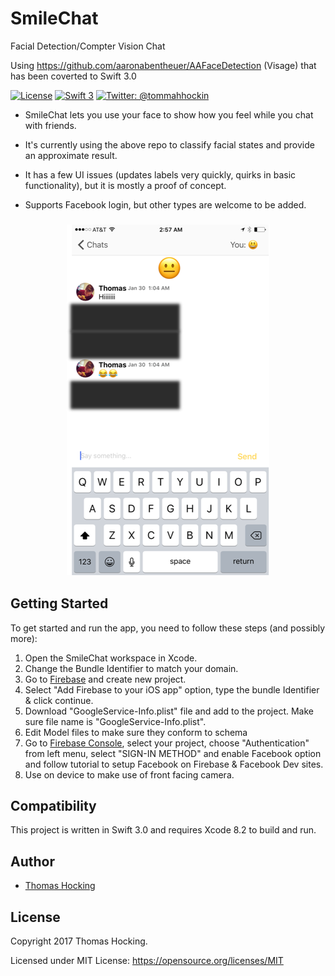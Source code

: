 # SmileChat
Facial Detection/Compter Vision Chat

Using https://github.com/aaronabentheuer/AAFaceDetection (Visage) that has been coverted to Swift 3.0

[![License](http://img.shields.io/badge/License-MIT-green.svg?style=flat)](https://github.com/thomashocking/SmileChat/blob/master/LICENSE)
[![Swift 3](https://img.shields.io/badge/Swift-3.0-orange.svg?style=flat)](https://swift.org)
[![Twitter: @tommahhockin](https://img.shields.io/badge/Contact-Twitter-blue.svg?style=flat)](https://twitter.com/tommahhockin)

* SmileChat lets you use your face to show how you feel while you chat with friends.

* It's currently using the above repo to classify facial states and provide an approximate result.

* It has a few UI issues (updates labels very quickly, quirks in basic functionality), but it is mostly a proof of concept.

* Supports Facebook login, but other types are welcome to be added.

<h3 align="center">
<img src="SmileLast.png" alt="Screenshot of Smile Chat for iOS" />
</h3>

## Getting Started

To get started and run the app, you need to follow these steps (and possibly more):

1. Open the SmileChat workspace in Xcode.
2. Change the Bundle Identifier to match your domain.
3. Go to [Firebase](https://firebase.google.com) and create new project.
4. Select "Add Firebase to your iOS app" option, type the bundle Identifier & click continue.
5. Download "GoogleService-Info.plist" file and add to the project. Make sure file name is "GoogleService-Info.plist".
6. Edit Model files to make sure they conform to schema
7. Go to [Firebase Console](https://console.firebase.google.com), select your project, choose "Authentication" from left menu, select "SIGN-IN METHOD" and enable Facebook option and follow tutorial to setup Facebook on Firebase & Facebook Dev sites.
8. Use on device to make use of front facing camera.

## Compatibility

This project is written in Swift 3.0 and requires Xcode 8.2 to build and run.


## Author

* [Thomas Hocking](https://twitter.com/tommahhockin)

## License

Copyright 2017 Thomas Hocking.

Licensed under MIT License: https://opensource.org/licenses/MIT
